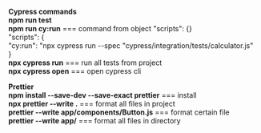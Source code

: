 **Cypress commands**\
**npm run test**\
**npm run cy:run** === command from object "scripts": {}\
"scripts": {\
"cy:run": "npx cypress run --spec "cypress/integration/tests/calculator.js"\
}\
**npx cypress run** === run all tests from project\
**npx cypress open** === open cypress cli

**Prettier**\
**npm install --save-dev --save-exact prettier** === install\
**npx prettier --write .** === format all files in project\
**prettier --write app/components/Button.js** === format certain file\
**prettier --write app/** === format all files in directory